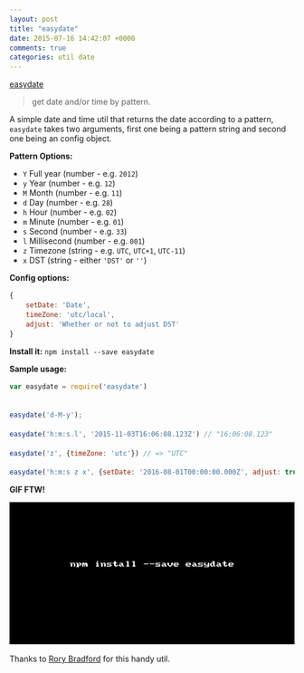 ```yaml
---
layout: post
title: "easydate"
date: 2015-07-16 14:42:07 +0000
comments: true
categories: util date
---
```


[easydate](https://www.npmjs.com/package/easydate)
> get date and/or time by pattern.

A simple date and time util that returns the date according to a pattern, `easydate` takes two arguments, first one being a pattern string 
and second one being an config object.

__Pattern Options:__

* `Y` Full year (number - e.g. `2012`)
* `y` Year (number - e.g. `12`)
* `M` Month (number - e.g. `11`)
* `d` Day (number - e.g. `28`)
* `h` Hour (number - e.g. `02`)
* `m` Minute (number - e.g. `01`)
* `s` Second (number - e.g. `33`)
* `l` Millisecond (number - e.g. `001`)
* `z` Timezone (string - e.g. `UTC`, `UTC+1`, `UTC-11`)
* `x` DST (string - either `'DST'` or `''`)

__Config options:__

```js
{
    setDate: 'Date', 
    timeZone: 'utc/local',
    adjust: 'Whether or not to adjust DST'
}
```

__Install it:__ ``` npm install --save easydate ```


__Sample usage:__

```js
var easydate = require('easydate')


easydate('d-M-y');

easydate('h:m:s.l', '2015-11-03T16:06:08.123Z') // "16:06:08.123"

easydate('z', {timeZone: 'utc'}) // => "UTC"

easydate('h:m:s z x', {setDate: '2016-08-01T00:00:00.000Z', adjust: true})
```

__GIF FTW!__

![easydate](/images/easydate/easydate.gif)


Thanks to [Rory Bradford](https://medium.com/@roryrjb) for this handy util.
